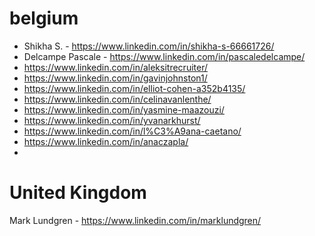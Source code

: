 # belgium
- Shikha S. - https://www.linkedin.com/in/shikha-s-66661726/
- Delcampe Pascale - https://www.linkedin.com/in/pascaledelcampe/
- https://www.linkedin.com/in/aleksitrecruiter/
- https://www.linkedin.com/in/gavinjohnston1/
- https://www.linkedin.com/in/elliot-cohen-a352b4135/
- https://www.linkedin.com/in/celinavanlenthe/
- https://www.linkedin.com/in/yasmine-maazouzi/
- https://www.linkedin.com/in/yvanarkhurst/
- https://www.linkedin.com/in/l%C3%A9ana-caetano/
- https://www.linkedin.com/in/anaczapla/
- 

# United Kingdom

Mark Lundgren - https://www.linkedin.com/in/marklundgren/


